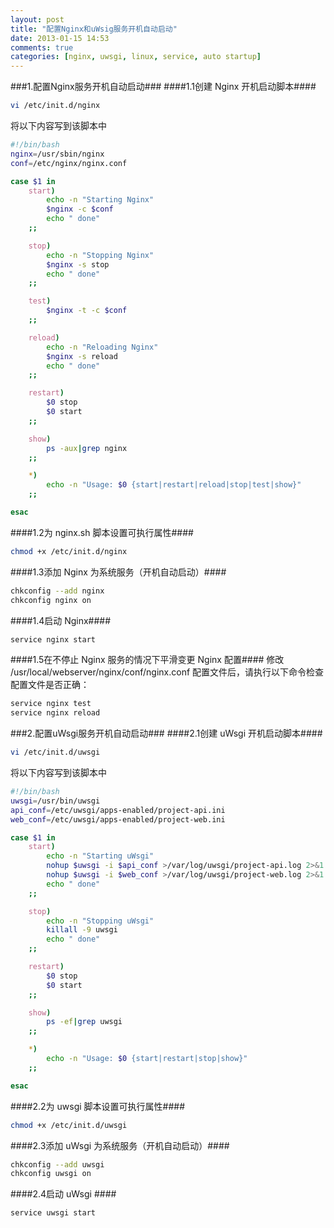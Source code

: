 ```yaml
---
layout: post
title: "配置Nginx和uWsig服务开机自动启动"
date: 2013-01-15 14:53
comments: true
categories: [nginx, uwsgi, linux, service, auto startup]
---
```


###1.配置Nginx服务开机自动启动###
####1.1创建 Nginx 开机启动脚本####
```bash add auto run
vi /etc/init.d/nginx
```
将以下内容写到该脚本中
```bash auto start scripts 
#!/bin/bash
nginx=/usr/sbin/nginx
conf=/etc/nginx/nginx.conf

case $1 in
    start)
        echo -n "Starting Nginx"
        $nginx -c $conf
        echo " done"
    ;;

    stop)
        echo -n "Stopping Nginx"
        $nginx -s stop
        echo " done"
    ;;

    test)
        $nginx -t -c $conf
    ;;

    reload)
        echo -n "Reloading Nginx"
        $nginx -s reload
        echo " done"
    ;;

    restart)
        $0 stop
        $0 start
    ;;

    show)
        ps -aux|grep nginx
    ;;

    *)
        echo -n "Usage: $0 {start|restart|reload|stop|test|show}"
    ;;

esac
```

####1.2为 nginx.sh 脚本设置可执行属性####
```bash executable
chmod +x /etc/init.d/nginx
```
####1.3添加 Nginx 为系统服务（开机自动启动）####
```bash add to sysconfig
chkconfig --add nginx
chkconfig nginx on
```
####1.4启动 Nginx####
```bash start service
service nginx start
```
####1.5在不停止 Nginx 服务的情况下平滑变更 Nginx 配置####
修改 /usr/local/webserver/nginx/conf/nginx.conf 配置文件后，请执行以下命令检查配置文件是否正确：
```bash test config and reload
service nginx test
service nginx reload
```

###2.配置uWsgi服务开机自动启动###
####2.1创建 uWsgi 开机启动脚本####
```bash add auto run
vi /etc/init.d/uwsgi
```
将以下内容写到该脚本中
```bash auto start scripts 
#!/bin/bash
uwsgi=/usr/bin/uwsgi
api_conf=/etc/uwsgi/apps-enabled/project-api.ini
web_conf=/etc/uwsgi/apps-enabled/project-web.ini

case $1 in
    start)
        echo -n "Starting uWsgi"
        nohup $uwsgi -i $api_conf >/var/log/uwsgi/project-api.log 2>&1 &
        nohup $uwsgi -i $web_conf >/var/log/uwsgi/project-web.log 2>&1 &
        echo " done"
    ;;

    stop)
        echo -n "Stopping uWsgi"
        killall -9 uwsgi
        echo " done"
    ;;

    restart)
        $0 stop
        $0 start
    ;;

    show)
        ps -ef|grep uwsgi
    ;;

    *)
        echo -n "Usage: $0 {start|restart|stop|show}"
    ;;

esac
```

####2.2为 uwsgi 脚本设置可执行属性####
```bash executable
chmod +x /etc/init.d/uwsgi
```
####2.3添加 uWsgi 为系统服务（开机自动启动）####
```bash add to sysconfig
chkconfig --add uwsgi 
chkconfig uwsgi on
```
####2.4启动 uWsgi ####
```bash start service
service uwsgi start
```
